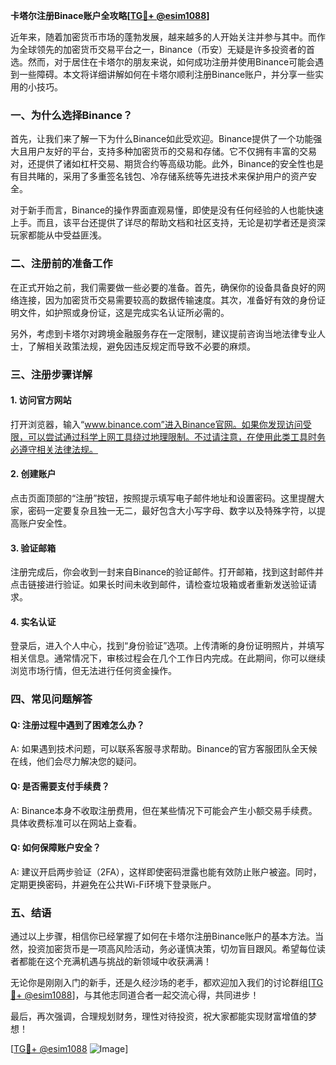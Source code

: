 **卡塔尔注册Binace账户全攻略[[TG💪+ @esim1088](https://t.me/s/esim1088)]**

近年来，随着加密货币市场的蓬勃发展，越来越多的人开始关注并参与其中。而作为全球领先的加密货币交易平台之一，Binance（币安）无疑是许多投资者的首选。然而，对于居住在卡塔尔的朋友来说，如何成功注册并使用Binance可能会遇到一些障碍。本文将详细讲解如何在卡塔尔顺利注册Binance账户，并分享一些实用的小技巧。

### 一、为什么选择Binance？

首先，让我们来了解一下为什么Binance如此受欢迎。Binance提供了一个功能强大且用户友好的平台，支持多种加密货币的交易和存储。它不仅拥有丰富的交易对，还提供了诸如杠杆交易、期货合约等高级功能。此外，Binance的安全性也是有目共睹的，采用了多重签名钱包、冷存储系统等先进技术来保护用户的资产安全。

对于新手而言，Binance的操作界面直观易懂，即使是没有任何经验的人也能快速上手。而且，该平台还提供了详尽的帮助文档和社区支持，无论是初学者还是资深玩家都能从中受益匪浅。

### 二、注册前的准备工作

在正式开始之前，我们需要做一些必要的准备。首先，确保你的设备具备良好的网络连接，因为加密货币交易需要较高的数据传输速度。其次，准备好有效的身份证明文件，如护照或身份证，这是完成实名认证所必需的。

另外，考虑到卡塔尔对跨境金融服务存在一定限制，建议提前咨询当地法律专业人士，了解相关政策法规，避免因违反规定而导致不必要的麻烦。

### 三、注册步骤详解

#### 1. 访问官方网站

打开浏览器，输入“www.binance.com”进入Binance官网。如果你发现访问受限，可以尝试通过科学上网工具绕过地理限制。不过请注意，在使用此类工具时务必遵守相关法律法规。

#### 2. 创建账户

点击页面顶部的“注册”按钮，按照提示填写电子邮件地址和设置密码。这里提醒大家，密码一定要复杂且独一无二，最好包含大小写字母、数字以及特殊字符，以提高账户安全性。

#### 3. 验证邮箱

注册完成后，你会收到一封来自Binance的验证邮件。打开邮箱，找到这封邮件并点击链接进行验证。如果长时间未收到邮件，请检查垃圾箱或者重新发送验证请求。

#### 4. 实名认证

登录后，进入个人中心，找到“身份验证”选项。上传清晰的身份证明照片，并填写相关信息。通常情况下，审核过程会在几个工作日内完成。在此期间，你可以继续浏览市场行情，但无法进行任何资金操作。

### 四、常见问题解答

#### Q: 注册过程中遇到了困难怎么办？
A: 如果遇到技术问题，可以联系客服寻求帮助。Binance的官方客服团队全天候在线，他们会尽力解决您的疑问。

#### Q: 是否需要支付手续费？
A: Binance本身不收取注册费用，但在某些情况下可能会产生小额交易手续费。具体收费标准可以在网站上查看。

#### Q: 如何保障账户安全？
A: 建议开启两步验证（2FA），这样即使密码泄露也能有效防止账户被盗。同时，定期更换密码，并避免在公共Wi-Fi环境下登录账户。

### 五、结语

通过以上步骤，相信你已经掌握了如何在卡塔尔注册Binance账户的基本方法。当然，投资加密货币是一项高风险活动，务必谨慎决策，切勿盲目跟风。希望每位读者都能在这个充满机遇与挑战的新领域中收获满满！

无论你是刚刚入门的新手，还是久经沙场的老手，都欢迎加入我们的讨论群组[[TG💪+ @esim1088](https://t.me/s/esim1088)]，与其他志同道合者一起交流心得，共同进步！

最后，再次强调，合理规划财务，理性对待投资，祝大家都能实现财富增值的梦想！

[[TG💪+ @esim1088](https://t.me/s/esim1088) ![Image](https://i.postimg.cc/4NQfJmqS/Snipaste-2025-05-13-00-14-12.png)]